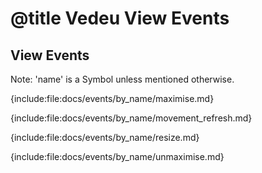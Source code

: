 # @title Vedeu View Events

## View Events

Note: 'name' is a Symbol unless mentioned otherwise.

{include:file:docs/events/by_name/maximise.md}

{include:file:docs/events/by_name/movement_refresh.md}

{include:file:docs/events/by_name/resize.md}

{include:file:docs/events/by_name/unmaximise.md}
